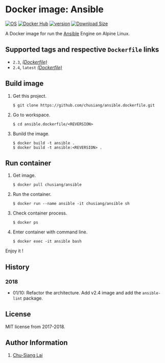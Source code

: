# Docker image: Ansible

[![OS](https://img.shields.io/badge/os-alpine-blue.svg)](https://hub.docker.com/_/alpine/) [![Docker Hub](https://img.shields.io/badge/docker-ansible-blue.svg)](https://hub.docker.com/r/chusiang/ansible/) [![version](https://images.microbadger.com/badges/version/chusiang/ansible.svg)](https://microbadger.com/images/chusiang/ansible "Get your own version badge on microbadger.com") [![Download Size](https://images.microbadger.com/badges/image/chusiang/ansible.svg)](https://microbadger.com/images/chusiang/ansible "Get your own image badge on microbadger.com")

A Docker image for run the [Ansible][ansible_official] Engine on Alpine Linux.

[ansible_official]:  https://www.ansible.com/

## Supported tags and respective `Dockerfile` links

- `2.3`, [*(Dockerfile)*](https://github.com/chusiang/ansible.dockerfile/blob/master/v2.3/Dockerfile)
- `2.4`, `latest` [*(Dockerfile)*](https://github.com/chusiang/ansible.dockerfile/blob/master/v2.4/Dockerfile)

## Build image

1. Get this project.

    ```
    $ git clone https://github.com/chusiang/ansible.dockerfile.git
    ```

1. Go to workspace.

    ```
    $ cd ansible.dockerfile/<REVERSION>
    ```

1. Bunild the image.

    ```
    $ docker build -t ansible .
    $ docker build -t ansible:<REVERSION> .
    ```

## Run container

1. Get image.

    ```
    $ docker pull chusiang/ansible
    ```

1. Run the container.

    ```
    $ docker run --name ansible -it chusiang/ansible sh
    ```

1. Check container process.

    ```
    $ docker ps
    ```

1. Enter container with command line.

    ```
    $ docker exec -it ansible bash
    ```

Enjoy it !

## History

### 2018

* 01/10: Refactor the architecture. Add v2.4 image and add the `ansible-lint` package.

## License

MIT license from 2017-2018.

## Author Information

1. [Chu-Siang Lai](https://github.com/chusiang/)
